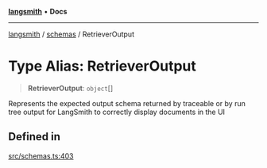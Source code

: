 [**langsmith**](../../README.md) • **Docs**

***

[langsmith](../../README.md) / [schemas](../README.md) / RetrieverOutput

# Type Alias: RetrieverOutput

> **RetrieverOutput**: `object`[]

Represents the expected output schema returned by traceable
or by run tree output for LangSmith to correctly display
documents in the UI

## Defined in

[src/schemas.ts:403](https://github.com/langchain-ai/langsmith-sdk/blob/da3c1bb4f1396b48909bf0abac53fd717458c764/js/src/schemas.ts#L403)

